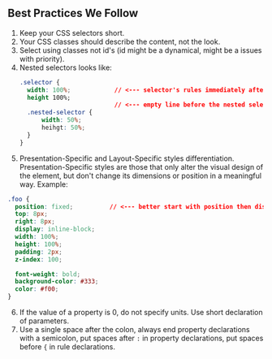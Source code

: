 ## Best Practices We Follow

1. Keep your CSS selectors short.
2. Your CSS classes should describe the content, not the look.
3. Select using classes not id's (id might be a dynamical, might be a issues with priority).
4. Nested selectors looks like:
      ```css
      .selector {
        width: 100%;            // <--- selector's rules immediately after the selector
        height 100%;
                                // <--- empty line before the nested selector
        .nested-selector {
            width: 50%;
            heihgt: 50%;
        }
      }
      ```
5. Presentation-Specific and Layout-Specific styles differentiation.
Presentation-Specific styles are those that only alter the visual design of the element, but don't change its dimensions or position in a meaningful way. Example:
```css
.foo {
  position: fixed;          // <--- better start with position then display
  top: 8px;
  right: 8px;
  display: inline-block;
  width: 100%;
  height: 100%;
  padding: 2px;
  z-index: 100;

  font-weight: bold;
  background-color: #333;
  color: #f00;
}
```
6. If the value of a property is 0, do not specify units. Use short declaration of parameters.
7. Use a single space after the colon, always end property declarations with a semicolon, put spaces after `:` in property declarations, put spaces before `{` in rule declarations.